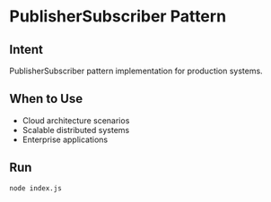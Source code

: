 # PublisherSubscriber Pattern

## Intent
PublisherSubscriber pattern implementation for production systems.

## When to Use
- Cloud architecture scenarios
- Scalable distributed systems
- Enterprise applications

## Run
```bash
node index.js
```
